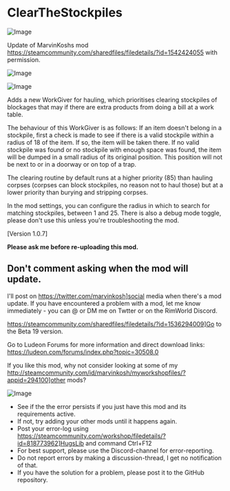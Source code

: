 # ClearTheStockpiles

![Image](https://i.imgur.com/buuPQel.png)

Update of MarvinKoshs mod
https://steamcommunity.com/sharedfiles/filedetails/?id=1542424055
with permission.

![Image](https://i.imgur.com/pufA0kM.png)

	
![Image](https://i.imgur.com/Z4GOv8H.png)

Adds a new WorkGiver for hauling, which prioritises clearing stockpiles of blockages that may if there are extra products from doing a bill at a work table.

The behaviour of this WorkGiver is as follows:
If an item doesn't belong in a stockpile, first a check is made to see if there is a valid stockpile within a radius of 18 of the item. If so, the item will be taken there.
If no valid stockpile was found or no stockpile with enough space was found, the item will be dumped in a small radius of its original position. This position will not be next to or in a doorway or on top of a trap.

The clearing routine by default runs at a higher priority (85) than hauling corpses (corpses can block stockpiles, no reason not to haul those) but at a lower priority than burying and stripping corpses.

In the mod settings, you can configure the radius in which to search for matching stockpiles, between 1 and 25. There is also a debug mode toggle, please don't use this unless you're troubleshooting the mod.

[Version 1.0.7]

**Please ask me before re-uploading this mod.**

## Don't comment asking when the mod will update.


I'll post on https://twitter.com/marvinkosh]social media when there's a mod update. If you have encountered a problem with a mod, let me know immediately - you can @ or DM me on Twtter or on the RimWorld Discord.

https://steamcommunity.com/sharedfiles/filedetails/?id=1536294009]Go to the Beta 19 version.

Go to Ludeon Forums for more information and direct download links: https://ludeon.com/forums/index.php?topic=30508.0

If you like this mod, why not consider looking at some of my http://steamcommunity.com/id/marvinkosh/myworkshopfiles/?appid=294100]other mods?

![Image](https://i.imgur.com/PwoNOj4.png)



-  See if the the error persists if you just have this mod and its requirements active.
-  If not, try adding your other mods until it happens again.
-  Post your error-log using https://steamcommunity.com/workshop/filedetails/?id=818773962]HugsLib and command Ctrl+F12
-  For best support, please use the Discord-channel for error-reporting.
-  Do not report errors by making a discussion-thread, I get no notification of that.
-  If you have the solution for a problem, please post it to the GitHub repository.




